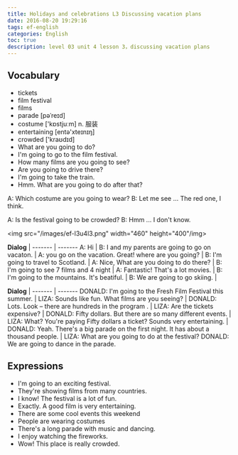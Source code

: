 ```yaml
---
title: Holidays and celebrations L3 Discussing vacation plans
date: 2016-08-20 19:29:16
tags: ef-english
categories: English
toc: true
description: level 03 unit 4 lesson 3，discussing vacation plans
---
```


## Vocabulary

- tickets
- film festival
- films
- parade [pəˈreɪd]
- costume  ['kɒstjuːm] n. 服装
- entertaining [entə'xteɪnɪŋ]
- crowded ['kraʊdɪd]
&nbsp;
- What are you going to do?
- I'm going to go to the film festival.
- How many films are you going to see?
- Are you going to drive there?
- I'm going to take the train.
- Hmm. What are you going to do after that?

A: Which costume are you going to wear?
B: Let me see … The red one, I think.

A: Is the festival going to be crowded? 
B: Hmm ... I don't know.
 
<img src="/images/ef-l3u4l3.png" width="460" height="400"/img>

**Dialog** |
------- | -------
A: Hi |
B: I and my parents are going to go on vacaton. |
A: you go on the vacation. Great! where are you going? |
B: I'm going to travel to Scotland. |
A: Nice, What are you doing to do there? |
B: I'm going to see 7 films and 4 night |
A: Fantastic! That's a lot movies. |
B: I'm going to the mountains. It's beatiful. |
B: We are going to go skiing. |

**Dialog** |
------- | -------
DONALD: I'm going to the Fresh Film Festival  this summer. |
LIZA: Sounds like fun. What films are you seeing? |
DONALD: Lots. Look – there are hundreds in the program  . |
LIZA: Are the tickets expensive? |
DONALD: Fifty dollars. But there are so many different events. |
LIZA: What? You're paying Fifty dollars a ticket? Sounds very entertaining. |
DONALD: Yeah. There's a big parade  on the first night. It has about a thousand people. |
LIZA: What are you going to do at the festival?
DONALD: We are going to dance in the parade.

## Expressions

- I'm going to an exciting festival.
- They're showing films from many countries.
- I know! The festival is a lot of fun.
- Exactly. A good film is very entertaining.
&nbsp;
- There are some cool events this weekend
- People are wearing costumes
- There's a long parade with music and dancing.
- I enjoy watching the fireworks.
&nbsp;
- Wow! This place is really crowded.
&nbsp;
